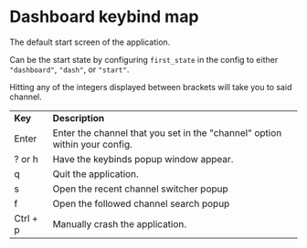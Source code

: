 # Dashboard keybind map

The default start screen of the application.

Can be the start state by configuring `first_state` in the config to either `"dashboard"`, `"dash"`, or `"start"`.

Hitting any of the integers displayed between brackets will take you to said channel.

<table>
<tr>
<td> <b>Key</b>
<td> <b> Description</b>
<tr>
<td> Enter
<td> Enter the channel that you set in the "channel" option within your config.
<tr>
<td> ? or h
<td> Have the keybinds popup window appear.
<tr>
<td> q
<td> Quit the application.
<tr>
<td> s
<td> Open the recent channel switcher popup
<tr>
<td> f
<td> Open the followed channel search popup
<tr>
<td> Ctrl + p
<td> Manually crash the application.
</table>
